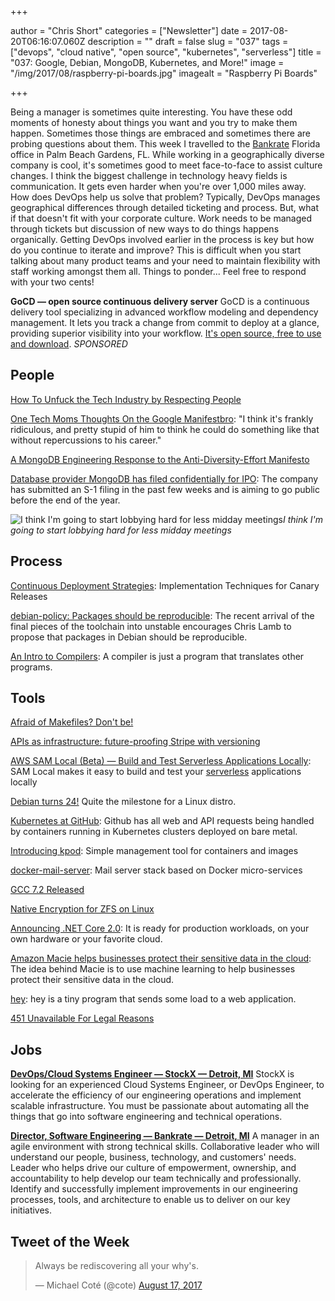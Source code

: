 +++

author = "Chris Short"
categories = ["Newsletter"]
date = 2017-08-20T06:16:07.060Z
description = ""
draft = false
slug = "037"
tags = ["devops", "cloud native", "open source", "kubernetes", "serverless"]
title = "037: Google, Debian, MongoDB, Kubernetes, and More!"
image = "/img/2017/08/raspberry-pi-boards.jpg"
imagealt = "Raspberry Pi Boards"

+++

Being a manager is sometimes quite interesting. You have these odd moments of honesty about things you want and you try to make them happen. Sometimes those things are embraced and sometimes there are probing questions about them. This week I travelled to the [Bankrate](http://www.bankrate.com/) Florida office in Palm Beach Gardens, FL. While working in a geographically diverse company is cool, it's sometimes good to meet face-to-face to assist culture changes. I think the biggest challenge in technology heavy fields is communication. It gets even harder when you're over 1,000 miles away. How does DevOps help us solve that problem? Typically, DevOps manages geographical differences through detailed ticketing and process. But, what if that doesn't fit with your corporate culture. Work needs to be managed through tickets but discussion of new ways to do things happens organically. Getting DevOps involved earlier in the process is key but how do you continue to iterate and improve? This is difficult when you start talking about many product teams and your need to maintain flexibility with staff working amongst them all. Things to ponder... Feel free to respond with your two cents!

**GoCD — open source continuous delivery server** 
GoCD is a continuous delivery tool specializing in advanced workflow modeling and dependency management. It lets you track a change from commit to deploy at a glance, providing superior visibility into your workflow. [It's open source, free to use and download](https://www.gocd.org/?utm_campaign=devops_newsletter&utm_medium=email&utm_source=devopsish&utm_content=go_website&utm_term=). *SPONSORED*

## People

[How To Unfuck the Tech Industry by Respecting People](https://unfesto.com/)

[One Tech Moms Thoughts On the Google Manifestbro](https://chiefmomofficer.org/2017/08/16/one-tech-moms-thoughts-on-the-google-manifestbro/): "I think it's frankly ridiculous, and pretty stupid of him to think he could do something like that without repercussions to his career."

[A MongoDB Engineering Response to the Anti-Diversity-Effort Manifesto](https://engineering.mongodb.com/post/a-mongodb-engineering-response-to-the-anti-diversity-effort-manifesto)

[Database provider MongoDB has filed confidentially for IPO](https://techcrunch.com/2017/08/15/database-provider-mongodb-has-filed-confidentially-for-ipo/): The company has submitted an S-1 filing in the past few weeks and is aiming to go public before the end of the year.

![I think I'm going to start lobbying hard for less midday meetings](https://cdn-images-1.medium.com/max/2000/1*dMGVe7rHsXvp1IPUbV-cfw.png)*I think I'm going to start lobbying hard for less midday meetings*

## Process

[Continuous Deployment Strategies](https://www.gocd.org/2017/08/15/canary-releases.html): Implementation Techniques for Canary Releases

[debian-policy: Packages should be reproducible](https://bugs.debian.org/cgi-bin/bugreport.cgi?bug=844431): The recent arrival of the final pieces of the toolchain into unstable encourages Chris Lamb to propose that packages in Debian should be reproducible.

[An Intro to Compilers](https://nicoleorchard.com/blog/compilers): A compiler is just a program that translates other programs.

<script async src="//pagead2.googlesyndication.com/pagead/js/adsbygoogle.js"></script>
<!-- devopsish.com Responsive -->
<ins class="adsbygoogle"
     style="display:block"
     data-ad-client="ca-pub-8972983586873269"
     data-ad-slot="4977359089"
     data-ad-format="auto"></ins>
<script>
(adsbygoogle = window.adsbygoogle || []).push({});
</script>

## Tools

[Afraid of Makefiles? Don't be!](https://matthias-endler.de/2017/makefiles/)

[APIs as infrastructure: future-proofing Stripe with versioning](https://stripe.com/blog/api-versioning)

[AWS SAM Local (Beta) — Build and Test Serverless Applications Locally](https://aws.amazon.com/blogs/aws/new-aws-sam-local-beta-build-and-test-serverless-applications-locally/): SAM Local makes it easy to build and test your [serverless](https://aws.amazon.com/serverless/) applications locally

[Debian turns 24!](https://bits.debian.org/2017/08/debian-turns-24.html) Quite the milestone for a Linux distro.

[Kubernetes at GitHub](https://githubengineering.com/kubernetes-at-github/): Github has all web and API requests being handled by containers running in Kubernetes clusters deployed on bare metal.

[Introducing kpod](https://medium.com/cri-o/introducing-kpod-f06109b96374): Simple management tool for containers and images

[docker-mail-server](https://github.com/ksylvan/docker-mail-server): Mail server stack based on Docker micro-services

[GCC 7.2 Released](https://gcc.gnu.org/ml/gcc/2017-08/msg00129.html)

[Native Encryption for ZFS on Linux](https://github.com/zfsonlinux/zfs/commit/b52563034230b35f0562b6f40ad1a00f02bd9a05)

[Announcing .NET Core 2.0](https://blogs.msdn.microsoft.com/dotnet/2017/08/14/announcing-net-core-2-0/): It is ready for production workloads, on your own hardware or your favorite cloud.

[Amazon Macie helps businesses protect their sensitive data in the cloud](https://techcrunch.com/2017/08/14/amazon-macie-helps-businesses-protect-their-sensitive-data-in-the-cloud/): The idea behind Macie is to use machine learning to help businesses protect their sensitive data in the cloud.

[hey](https://github.com/rakyll/hey): hey is a tiny program that sends some load to a web application.

[451 Unavailable For Legal Reasons](https://developer.mozilla.org/en-US/docs/Web/HTTP/Status/451)

## Jobs

[**DevOps/Cloud Systems Engineer — StockX — Detroit, MI**](https://stockx.com/jobs#op-193701-devopscloud-systems-engineer)
StockX is looking for an experienced Cloud Systems Engineer, or DevOps Engineer, to accelerate the efficiency of our engineering operations and implement scalable infrastructure. You must be passionate about automating all the things that go into software engineering and technical operations.

[**Director, Software Engineering — Bankrate — Detroit, MI**](http://app.jobvite.com/m?3N1q0jw2)
A manager in an agile environment with strong technical skills. Collaborative leader who will understand our people, business, technology, and customers' needs. Leader who helps drive our culture of empowerment, ownership, and accountability to help develop our team technically and professionally. Identify and successfully implement improvements in our engineering processes, tools, and architecture to enable us to deliver on our key initiatives.

## Tweet of the Week

<blockquote class="twitter-tweet" data-lang="en"><p lang="en" dir="ltr">Always be rediscovering all your why&#39;s.</p>&mdash; Michael Coté (@cote) <a href="https://twitter.com/cote/status/898221551430111234?ref_src=twsrc%5Etfw">August 17, 2017</a></blockquote>
<script async src="https://platform.twitter.com/widgets.js" charset="utf-8"></script>